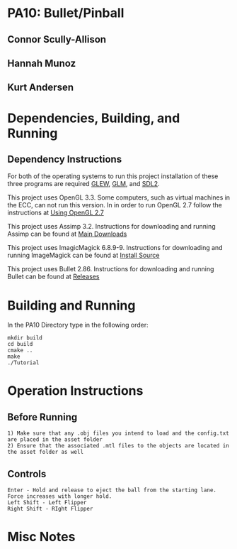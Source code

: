 # PA10: Bullet/Pinball

## Connor Scully-Allison
## Hannah Munoz
## Kurt Andersen

# Dependencies, Building, and Running

## Dependency Instructions
For both of the operating systems to run this project installation of these three programs are required [GLEW](http://glew.sourceforge.net/), [GLM](http://glm.g-truc.net/0.9.7/index.html), and [SDL2](https://wiki.libsdl.org/Tutorials).

This project uses OpenGL 3.3. Some computers, such as virtual machines in the ECC, can not run this version. In in order to run OpenGL 2.7 follow the instructions at [Using OpenGL 2.7](https://github.com/HPC-Vis/computer-graphics/wiki/Using-OpenGL-2.7)

This project uses Assimp 3.2. Instructions for downloading and running Assimp can be found at [Main Downloads](http://www.assimp.org/main_downloads.html) 

This project uses ImagicMagick 6.8.9-9. Instructions for downloading and running ImageMagick can be found at [Install Source](http://www.imagemagick.org/script/install-source.php)

This project uses Bullet 2.86. Instructions for downloading and running Bullet can be found at [Releases](https://github.com/bulletphysics/bullet3/releases)

# Building and Running

In the PA10 Directory type in the following order:

```
mkdir build
cd build
cmake ..
make
./Tutorial
```

# Operation Instructions

## Before Running

```
1) Make sure that any .obj files you intend to load and the config.txt are placed in the asset folder
2) Ensure that the associated .mtl files to the objects are located in the asset folder as well
```

## Controls

```
Enter - Hold and release to eject the ball from the starting lane. Force increases with longer hold.
Left Shift - Left Flipper
Right Shift - RIght Flipper
```

# Misc Notes



